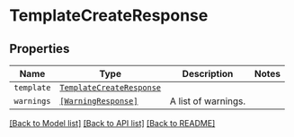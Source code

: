 # TemplateCreateResponse



## Properties

| Name | Type | Description | Notes |
| ---- | ---- | ----------- | ----- |
| `template` | [```TemplateCreateResponse```](TemplateCreateResponse.md) |    |  |
| `warnings` | [```[WarningResponse]```](WarningResponse.md) |  A list of warnings.  |  |


[[Back to Model list]](../README.md#documentation-for-models) [[Back to API list]](../README.md#documentation-for-api-endpoints) [[Back to README]](../README.md)


